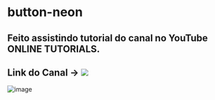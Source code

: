 # button-neon
## Feito assistindo tutorial do canal no YouTube ONLINE TUTORIALS.

## Link do Canal → <a href="https://www.youtube.com/c/OnlineTutorials4Designers" target="_blank"><img src="https://img.shields.io/badge/YouTube-FF0000?style=for-the-badge&logo=youtube&logoColor=white" target="_blank"></a> 
![image](https://user-images.githubusercontent.com/23384348/166522401-7aecec34-5daf-414a-9d27-6624496f99be.png)
